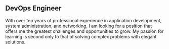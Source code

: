 ## DevOps Engineer ##

With over ten years of professional experience in application development, system administration, and networking, I am looking for a position that offers me the greatest challenges and opportunities to grow. My passion for learning is second only to that of solving complex problems with elegant solutions.
